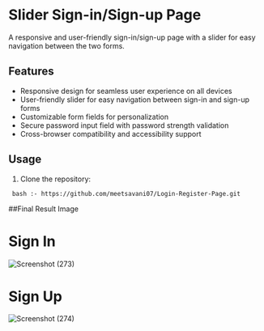 # Slider Sign-in/Sign-up Page

A responsive and user-friendly sign-in/sign-up page with a slider for easy navigation between the two forms.

## Features

- Responsive design for seamless user experience on all devices
- User-friendly slider for easy navigation between sign-in and sign-up forms
- Customizable form fields for personalization
- Secure password input field with password strength validation
- Cross-browser compatibility and accessibility support

## Usage

1. Clone the repository:

``` bash :- https://github.com/meetsavani07/Login-Register-Page.git```

##Final Result Image

# Sign In 
![Screenshot (273)](https://github.com/meetsavani07/Login-Register-Page/assets/146066645/4425fa67-8340-40e1-97a9-1d08831eb1dc)

# Sign Up
![Screenshot (274)](https://github.com/meetsavani07/Login-Register-Page/assets/146066645/e3c403fd-b4b0-4877-b399-2b8dec694787)
